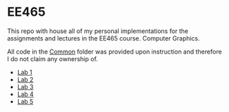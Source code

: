# EE465

This repo with house all of my personal implementations for the assignments and lectures in the EE465 course. Computer Graphics.

All code in the [Common](Common/) folder was provided upon instruction and therefore I do not claim any ownership of.

- [Lab 1](/Lab%201/README.md)
- [Lab 2](/Lab%202/README.md)
- [Lab 3](/Lab%203/README.md)
- [Lab 4](/Lab%204/README.md)
- [Lab 5](/Lab%205/README.md)
